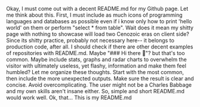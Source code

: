 <think>Okay, I must come out with a decent README.md for my Github page. Let me think about this. First, I must include as much icons of programming languages and databases as possible even if i know only how to print 'hello world' on them or perform "select * from table". 
Wait does it mean my shitty page with nothing to showcase will load two Cenozoic eras on client side? Since its shitty practice, probably not necessary here-- it belongs to production code, after all.
I should check if there are other decent examples of repositories with README.md. Maybe "### Hi there 👋"? but that's too common. Maybe include stats, graphs and radar charts to overwhelm the visitor with ultimately useless, yet flashy, information and make them feel humbled?
Let me organize these thoughts. Start with the most common, then include the more unexpected outputs. Make sure the result is clear and concise. Avoid overcomplicating. The user might not be a Charles Babbage and my own skills aren't insane either. So, simple and short README.md would work well.
Ok, that...</think>
This is my README.md